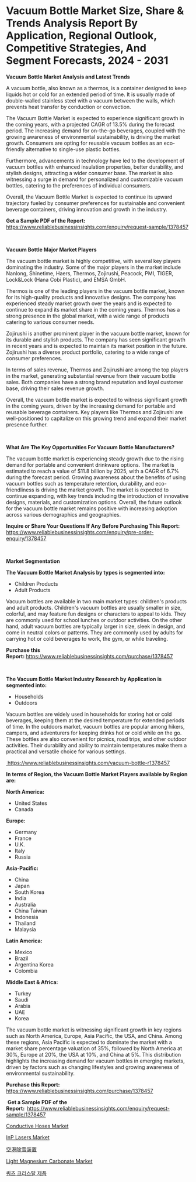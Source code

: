 <p><h1>Vacuum Bottle Market Size, Share & Trends Analysis Report By Application, Regional Outlook, Competitive Strategies, And Segment Forecasts, 2024 - 2031</h1></p><p><strong>Vacuum Bottle Market Analysis and Latest Trends</strong></p>
<p><p>A vacuum bottle, also known as a thermos, is a container designed to keep liquids hot or cold for an extended period of time. It is usually made of double-walled stainless steel with a vacuum between the walls, which prevents heat transfer by conduction or convection.</p><p>The Vacuum Bottle Market is expected to experience significant growth in the coming years, with a projected CAGR of 13.5% during the forecast period. The increasing demand for on-the-go beverages, coupled with the growing awareness of environmental sustainability, is driving the market growth. Consumers are opting for reusable vacuum bottles as an eco-friendly alternative to single-use plastic bottles.</p><p>Furthermore, advancements in technology have led to the development of vacuum bottles with enhanced insulation properties, better durability, and stylish designs, attracting a wider consumer base. The market is also witnessing a surge in demand for personalized and customizable vacuum bottles, catering to the preferences of individual consumers.</p><p>Overall, the Vacuum Bottle Market is expected to continue its upward trajectory fueled by consumer preferences for sustainable and convenient beverage containers, driving innovation and growth in the industry.</p></p>
<p><strong>Get a Sample PDF of the Report:&nbsp;</strong> <a href="https://www.reliablebusinessinsights.com/enquiry/request-sample/1378457">https://www.reliablebusinessinsights.com/enquiry/request-sample/1378457</a></p>
<p>&nbsp;</p>
<p><strong>Vacuum Bottle Major Market Players</strong></p>
<p><p>The vacuum bottle market is highly competitive, with several key players dominating the industry. Some of the major players in the market include Nanlong, Shinetime, Haers, Thermos, Zojirushi, Peacock, PMI, TIGER, Lock&Lock (Hana Cobi Plastic), and EMSA GmbH.</p><p>Thermos is one of the leading players in the vacuum bottle market, known for its high-quality products and innovative designs. The company has experienced steady market growth over the years and is expected to continue to expand its market share in the coming years. Thermos has a strong presence in the global market, with a wide range of products catering to various consumer needs.</p><p>Zojirushi is another prominent player in the vacuum bottle market, known for its durable and stylish products. The company has seen significant growth in recent years and is expected to maintain its market position in the future. Zojirushi has a diverse product portfolio, catering to a wide range of consumer preferences.</p><p>In terms of sales revenue, Thermos and Zojirushi are among the top players in the market, generating substantial revenue from their vacuum bottle sales. Both companies have a strong brand reputation and loyal customer base, driving their sales revenue growth.</p><p>Overall, the vacuum bottle market is expected to witness significant growth in the coming years, driven by the increasing demand for portable and reusable beverage containers. Key players like Thermos and Zojirushi are well-positioned to capitalize on this growing trend and expand their market presence further.</p></p>
<p>&nbsp;</p>
<p><strong>What Are The Key Opportunities For Vacuum Bottle Manufacturers?</strong></p>
<p><p>The vacuum bottle market is experiencing steady growth due to the rising demand for portable and convenient drinkware options. The market is estimated to reach a value of $11.8 billion by 2025, with a CAGR of 6.7% during the forecast period. Growing awareness about the benefits of using vacuum bottles such as temperature retention, durability, and eco-friendliness is driving the market growth. The market is expected to continue expanding, with key trends including the introduction of innovative designs, materials, and customization options. Overall, the future outlook for the vacuum bottle market remains positive with increasing adoption across various demographics and geographies.</p></p>
<p><strong>Inquire or Share Your Questions If Any Before Purchasing This Report:</strong> <a href="https://www.reliablebusinessinsights.com/enquiry/pre-order-enquiry/1378457">https://www.reliablebusinessinsights.com/enquiry/pre-order-enquiry/1378457</a></p>
<p>&nbsp;</p>
<p><strong>Market Segmentation</strong></p>
<p><strong>The Vacuum Bottle Market Analysis by types is segmented into:</strong></p>
<p><ul><li>Children Products</li><li>Adult Products</li></ul></p>
<p><p>Vacuum bottles are available in two main market types: children's products and adult products. Children's vacuum bottles are usually smaller in size, colorful, and may feature fun designs or characters to appeal to kids. They are commonly used for school lunches or outdoor activities. On the other hand, adult vacuum bottles are typically larger in size, sleek in design, and come in neutral colors or patterns. They are commonly used by adults for carrying hot or cold beverages to work, the gym, or while traveling.</p></p>
<p><strong>Purchase this Report:&nbsp;</strong><a href="https://www.reliablebusinessinsights.com/purchase/1378457">https://www.reliablebusinessinsights.com/purchase/1378457</a></p>
<p>&nbsp;</p>
<p><strong>The Vacuum Bottle Market Industry Research by Application is segmented into:</strong></p>
<p><ul><li>Households</li><li>Outdoors</li></ul></p>
<p><p>Vacuum bottles are widely used in households for storing hot or cold beverages, keeping them at the desired temperature for extended periods of time. In the outdoors market, vacuum bottles are popular among hikers, campers, and adventurers for keeping drinks hot or cold while on the go. These bottles are also convenient for picnics, road trips, and other outdoor activities. Their durability and ability to maintain temperatures make them a practical and versatile choice for various settings.</p></p>
<p><a href="https://www.reliablebusinessinsights.com/vacuum-bottle-r1378457">&nbsp;https://www.reliablebusinessinsights.com/vacuum-bottle-r1378457</a></p>
<p><strong>In terms of Region, the Vacuum Bottle Market Players available by Region are:</strong></p>
<p>
    <p> <strong> North America: </strong>
        <ul>
            <li>United States</li>
            <li>Canada</li>
        </ul>
        </p> 
    <p> <strong> Europe: </strong>
        <ul>
            <li>Germany</li>
            <li>France</li>
            <li>U.K.</li>
            <li>Italy</li>
            <li>Russia</li>
        </ul>
        </p> 
    <p> <strong> Asia-Pacific: </strong>
        <ul>
            <li>China</li>
            <li>Japan</li>
            <li>South Korea</li>
            <li>India</li>
            <li>Australia</li>
            <li>China Taiwan</li>
            <li>Indonesia</li>
            <li>Thailand</li>
            <li>Malaysia</li>
        </ul>
        </p> 
    <p> <strong> Latin America: </strong>
        <ul>
            <li>Mexico</li>
            <li>Brazil</li>
            <li>Argentina Korea</li>
            <li>Colombia</li>
        </ul>
        </p> 
    <p> <strong> Middle East & Africa: </strong>
        <ul>
            <li>Turkey</li>
            <li>Saudi</li>
            <li>Arabia</li>
            <li>UAE</li>
            <li>Korea</li>
        </ul>
    </p>
    </p>
<p><p>The vacuum bottle market is witnessing significant growth in key regions such as North America, Europe, Asia Pacific, the USA, and China. Among these regions, Asia Pacific is expected to dominate the market with a market share percentage valuation of 35%, followed by North America at 30%, Europe at 20%, the USA at 10%, and China at 5%. This distribution highlights the increasing demand for vacuum bottles in emerging markets, driven by factors such as changing lifestyles and growing awareness of environmental sustainability.</p></p>
<p><strong>Purchase this Report: </strong><a href="https://www.reliablebusinessinsights.com/purchase/1378457">https://www.reliablebusinessinsights.com/purchase/1378457</a></p>
<p>&nbsp;<strong>Get a Sample PDF of the Report:&nbsp;&nbsp;</strong><a href="https://www.reliablebusinessinsights.com/enquiry/request-sample/1378457">https://www.reliablebusinessinsights.com/enquiry/request-sample/1378457</a></p>
<p><strong></strong></p>
<p><p><a href="https://medium.com/@swilliamn8765/strategic-insights-into-global-conductive-hoses-market-trends-2024-2031-covered-in-133-pages-a843a5f29170">Conductive Hoses Market</a></p><p><a href="https://github.com/sifatuddin25/Market-Research-Report-List-1/blob/main/inp-lasers-market.md">InP Lasers Market</a></p><p><a href="https://github.com/avbqbctihcbe2/Market-Research-Report-List-3/blob/main/36770446013.md">空港除雪装置</a></p><p><a href="https://medium.com/@andrgntg_96977/light-magnesium-carbonate-market-emerging-trends-and-future-prospects-for-period-from-2024-to-2031-9aa1fb71f218">Light Magnesium Carbonate Market</a></p><p><a href="https://github.com/hzumrdvas204296/Market-Research-Report-List-3/blob/main/977635710612.md">쿼츠 크리스탈 제품</a></p></p>